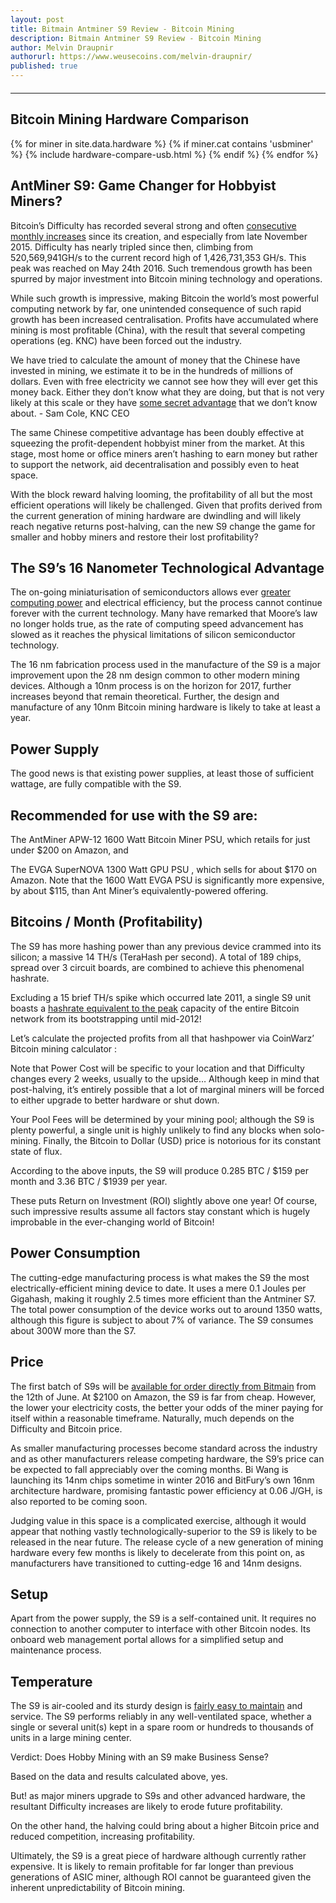 ```yaml
---
layout: post
title: Bitmain Antminer S9 Review - Bitcoin Mining
description: Bitmain Antminer S9 Review - Bitcoin Mining
author: Melvin Draupnir
authorurl: https://www.weusecoins.com/melvin-draupnir/
published: true
---
```


<hr id="hwc" style="width: 100%; margin: 20px 0; color: #eee;" />

<h2>Bitcoin Mining Hardware Comparison</h2>

<div class="hardware-comparison">
{% for miner in site.data.hardware %}
{% if miner.cat contains 'usbminer' %}
{% include hardware-compare-usb.html %}
{% endif %}
{% endfor %}
</div>

<p><h2>AntMiner S9: Game Changer for Hobbyist Miners?</h2></p>

<p>Bitcoin’s Difficulty has recorded several strong and often <a href="/bitcoin-mining-for-beginners-how-to-mine-bitcoins/">consecutive monthly increases</a> since its creation, and especially from late November 2015. Difficulty has nearly tripled since then, climbing from 520,569,941GH/s to the current record high of 1,426,731,353 GH/s. This peak was reached on May 24th 2016. Such tremendous growth has been spurred by major investment into Bitcoin mining technology and operations.</p>

<p>While such growth is impressive, making Bitcoin the world’s most powerful computing network by far, one unintended consequence of such rapid growth has been increased centralisation. Profits have accumulated where mining is most profitable (China), with the result that several competing operations (eg. KNC) have been forced out the industry.</p>

<p>We have tried to calculate the amount of money that the Chinese have invested in mining, we estimate it to be in the hundreds of millions of dollars. Even with free electricity we cannot see how they will ever get this money back. Either they don’t know what they are doing, but that is not very likely at this scale or they have <a href="/what-is-hashcash/">some secret advantage</a> that we don’t know about. - Sam Cole, KNC CEO</p>

<p>The same Chinese competitive advantage has been doubly effective at squeezing the profit-dependent hobbyist miner from the market. At this stage, most home or office miners aren’t hashing to earn money but rather to support the network, aid decentralisation and possibly even to heat space.</p>

<p>With the block reward halving looming, the profitability of all but the most efficient operations will likely be challenged. Given that profits derived from the current generation of mining hardware are dwindling and will likely reach negative returns post-halving, can the new S9 change the game for smaller and hobby miners and restore their lost profitability?</p>

<h2>The S9’s 16 Nanometer Technological Advantage</h2>

<p>The on-going miniaturisation of semiconductors allows ever <a href="/what-is-proof-of-work/">greater computing power</a> and electrical efficiency, but the process cannot continue forever with the current technology. Many have remarked that Moore’s law no longer holds true, as the rate of computing speed advancement has slowed as it reaches the physical limitations of silicon semiconductor technology.</p>

<p>The 16 nm fabrication process used in the manufacture of the S9 is a major improvement upon the 28 nm design common to other modern mining devices. Although a 10nm process is on the horizon for 2017, further increases beyond that remain theoretical. Further, the design and manufacture of any 10nm Bitcoin mining hardware is likely to take at least a year.</p>

<h2>Power Supply</h2>

<p>The good news is that existing power supplies, at least those of sufficient wattage, are fully compatible with the S9.</p>

<h2>Recommended for use with the S9 are:</h2>

<p>The AntMiner APW-12 1600 Watt Bitcoin Miner PSU, which retails for just under $200 on Amazon, and</p>

<p>The EVGA SuperNOVA 1300 Watt GPU PSU , which sells for about $170 on Amazon. Note that the 1600 Watt EVGA PSU is significantly more expensive, by about $115, than Ant Miner’s equivalently-powered offering.</p>

<h2>Bitcoins / Month (Profitability)</h2>

<p>The S9 has more hashing power than any previous device crammed into its silicon; a massive 14 TH/s (TeraHash per second). A total of 189 chips, spread over 3 circuit boards, are combined to achieve this phenomenal hashrate. </p>

<p>Excluding a 15 brief TH/s spike which occurred late 2011, a single S9 unit boasts a <a href="/bitcoin-mining-pools-give-everyone-a-chance-to-be-involved-12/">hashrate equivalent to the peak</a> capacity of the entire Bitcoin network from its bootstrapping until mid-2012!</p>

<p>Let’s calculate the projected profits from all that hashpower via CoinWarz’ Bitcoin mining calculator :</p>

<p>Note that Power Cost will be specific to your location and that Difficulty changes every 2 weeks, usually to the upside… Although keep in mind that post-halving, it’s entirely possible that a lot of marginal miners will be forced to either upgrade to better hardware or shut down. </p>

<p>Your Pool Fees will be determined by your mining pool; although the S9 is plenty powerful, a single unit is highly unlikely to find any blocks when solo-mining. Finally, the Bitcoin to Dollar (USD) price is notorious for its constant state of flux.</p>

<p>According to the above inputs, the S9 will produce 0.285 BTC / $159 per month and 3.36 BTC / $1939 per year.</p>

<p>These puts Return on Investment (ROI) slightly above one year! Of course, such impressive results assume all factors stay constant which is hugely improbable in the ever-changing world of Bitcoin!</p>

<h2>Power Consumption</h2>

<p>The cutting-edge manufacturing process is what makes the S9 the most electrically-efficient mining device to date. It uses a mere 0.1 Joules per Gigahash, making it roughly 2.5 times more efficient than the Antminer S7. The total power consumption of the device works out to around 1350 watts, although this figure is subject to about 7% of variance. The S9 consumes about 300W more than the S7.</p>

<h2>Price</h2>

<p>The first batch of S9s will be <a href="/bitcoins-may-be-virtual-but-theyre-very-very-real-6/">available for order directly from Bitmain</a> from the 12th of June. At $2100 on Amazon, the S9 is far from cheap. However, the lower your electricity costs, the better your odds of the miner paying for itself within a reasonable timeframe. Naturally, much depends on the Difficulty and Bitcoin price.</p>

<p>As smaller manufacturing processes become standard across the industry and as other manufacturers release competing hardware, the S9’s price can be expected to fall appreciably over the coming months. Bi Wang is launching its 14nm chips sometime in winter 2016 and BitFury’s own 16nm architecture hardware, promising fantastic power efficiency at 0.06 J/GH, is also reported to be coming soon.</p>

<p>Judging value in this space is a complicated exercise, although it would appear that nothing vastly technologically-superior to the S9 is likely to be released in the near future. The release cycle of a new generation of mining hardware every few months is likely to decelerate from this point on, as manufacturers have transitioned to cutting-edge 16 and 14nm designs.</p>

<h2>Setup</h2>

<p>Apart from the power supply, the S9 is a self-contained unit. It requires no connection to another computer to interface with other Bitcoin nodes. Its onboard web management portal allows for a simplified setup and maintenance process.</p>

<h2>Temperature</h2>

<p>The S9 is air-cooled and its sturdy design is <a href="/some-fast-facts-about-bitcoin-mining-14/">fairly easy to maintain</a> and service. The S9 performs reliably in any well-ventilated space, whether a single or several unit(s) kept in a spare room or hundreds to thousands of units in a large mining center.</p>

<p>Verdict: Does Hobby Mining with an S9 make Business Sense?</p>

<p>Based on the data and results calculated above, yes.</p>

<p>But! as major miners upgrade to S9s and other advanced hardware, the resultant Difficulty increases are likely to erode future profitability.</p>

<p>On the other hand, the halving could bring about a higher Bitcoin price and reduced competition, increasing profitability.</p>

<p>Ultimately, the S9 is a great piece of hardware although currently rather expensive. It is likely to remain profitable for far longer than previous generations of ASIC miner, although ROI cannot be guaranteed given the inherent unpredictability of Bitcoin mining.</p>

